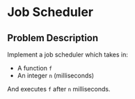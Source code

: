 # Job Scheduler

## **Problem Description**

Implement a job scheduler which takes in:
- A function `f`
- An integer `n` (milliseconds)

And executes `f` after `n` milliseconds.
